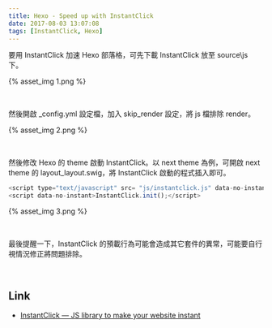 ```yaml
---
title: Hexo - Speed up with InstantClick
date: 2017-08-03 13:07:08
tags: [InstantClick, Hexo]
---
```


要用 InstantClick 加速 Hexo 部落格，可先下載 InstantClick 放至 source\js 下。  

<!-- More -->

{% asset_img 1.png %}

<br/>


然後開啟 _config.yml 設定檔，加入 skip_render 設定，將 js 檔排除 render。  

{% asset_img 2.png %}

<br/>


然後修改 Hexo 的 theme 啟動 InstantClick。以 next theme 為例，可開啟 next theme 的 layout\_layout.swig，將 InstantClick 啟動的程式插入即可。  

```js
<script type="text/javascript" src= "js/instantclick.js" data-no-instant></script>
<script data-no-instant>InstantClick.init();</script>
```

{% asset_img 3.png %}

<br/>


最後提醒一下，InstantClick 的預載行為可能會造成其它套件的異常，可能要自行視情況修正將問題排除。  

<br/>


Link
----
* [InstantClick — JS library to make your website instant](http://instantclick.io/)